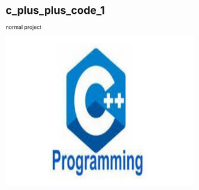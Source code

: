 # c_plus_plus_code_1
normal project


<img src="images(c_plus_plus_code_1)/download.png" height="400px">
